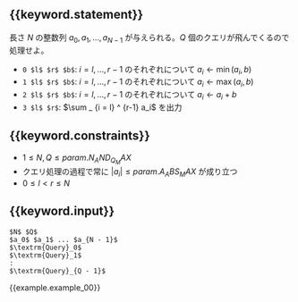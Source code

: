 ## {{keyword.statement}}
長さ $N$ の整数列 $a_0, a_1, \dots, a _ {N - 1}$ が与えられる。$Q$ 個のクエリが飛んでくるので処理せよ。

- `0 $l$ $r$ $b$`: $i = l, \dots, {r-1}$ のそれぞれについて $a_i \gets \min(a_i, b)$
- `1 $l$ $r$ $b$`: $i = l, \dots, {r-1}$ のそれぞれについて $a_i \gets \max(a_i, b)$
- `2 $l$ $r$ $b$`: $i = l, \dots, {r-1}$ のそれぞれについて $a_i \gets a_i + b$
- `3 $l$ $r$`: $\sum _ {i = l} ^ {r-1} a_i$ を出力

## {{keyword.constraints}}

- $1 \leq N, Q \leq {{param.N_AND_Q_MAX}}$
- クエリ処理の過程で常に $\vert a_i \vert \leq {{param.A_ABS_MAX}}$ が成り立つ
- $0 \leq l < r \leq N$

## {{keyword.input}}

~~~
$N$ $Q$
$a_0$ $a_1$ ... $a_{N - 1}$
$\textrm{Query}_0$
$\textrm{Query}_1$
:
$\textrm{Query}_{Q - 1}$
~~~

{{example.example_00}}
